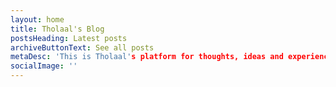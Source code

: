 ```yaml
---
layout: home
title: Tholaal's Blog
postsHeading: Latest posts
archiveButtonText: See all posts
metaDesc: 'This is Tholaal's platform for thoughts, ideas and experiences about designing and programming embedded systems. '
socialImage: ''
---
```


